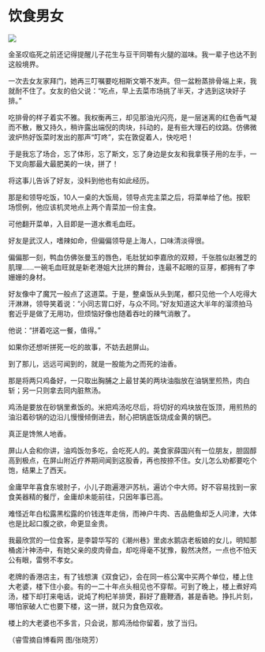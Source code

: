 # 饮食男女

![](http://www.yilinzazhi.com/images/yili/yili201313/yili20131348-1-l.jpg)

金圣叹临死之前还记得提醒儿子花生与豆干同嚼有火腿的滋味。我一辈子也达不到这般境界。 

一次去女友家拜门，她再三叮嘱要吃相斯文嚼不发声。但一盆粉蒸排骨端上来，我就耐不住了。女友的伯父说：“吃点，早上去菜市场挑了半天，才选到这块好子排。” 

吃排骨的样子着实不雅。我权衡再三，却见那油光闪亮，是一层迷离的红色香气凝而不散，散又持久，稍许露出端倪的肉块，抖动的，是有些大理石的纹路。仿佛微波炉热好饭菜时发出的那声“叮咚”，实在敦促着人，快吃吧！ 

于是我忘了场合，忘了体形，忘了斯文，忘了身边是女友和我拿筷子用的左手，一下叉向那最大最肥美的一块，拼了！ 

将这事儿告诉了好友，没料到他也有如此经历。 

那是和领导吃饭，10人一桌的大饭局，领导点完主菜之后，将菜单给了他。按职场惯例，他应该机灵地点上两个青菜加一份主食。 

可他翻开菜单，入目即是一道水煮毛血旺。 

好友是武汉人，嗜辣如命，但偏偏领导是上海人，口味清淡得很。 

偏偏那一刻，鸭血仿佛张曼玉的唇色，毛肚犹如李嘉欣的双颊，千张胜似赵雅芝的肌理……一碗毛血旺就是新老港姐大比拼的舞台，连最不起眼的豆芽，都拥有了李姗姗的身材。 

好友像中了魔咒一般点了这道菜。于是，整桌饭从头到尾，都只见他一个人吃得大汗淋淋，领导笑着说：“小同志胃口好，与众不同。”好友知道这大半年的溜须拍马套近乎是做了无用功，但烦恼好像也随着吞吐的辣气消散了。 

他说：“拼着吃这一餐，值得。” 

如果你还想听拼死一吃的故事，不妨去趟屏山。 

到了那儿，远远可闻到的，就是一股能为之而死的油香。 

那是将两只鸡备好，一只取出胸脯之上最甘美的两块油脂放在油锅里煎热，肉白斩；另一只则拿去同内脏熬汤。 

鸡汤是要放在砂锅里煮饭的。米把鸡汤吃尽后，将切好的鸡块放在饭顶，用煎热的油沿着砂锅的边沿儿慢慢倾倒进去，耐心把锅底饭烧成金黄的锅巴。 

真正是馋煞人地香。 

屏山人会和你讲，油鸡饭勿多吃，会吃死人的。美食家薛国兴有一位朋友，胆固醇高到极点，在屏山附近疗养期间闻到这股香，再也按捺不住。女儿怎么劝都要吃个饱，结果上了西天。 

金庸早年喜食东坡肘子，小儿子跑遍港沪苏杭，遍访个中大师。好不容易找到一家食美器精的餐厅，金庸却未能前往，只因年事已高。 

难怪近年白松露黑松露的价钱连年走俏，而神户牛肉、吉品鲍鱼却乏人问津，大体也是比起口腹之欲，命更显金贵。 

我最欣赏的一位食客，是李碧华写的《潮州巷》里卤水鹅店老板娘的女儿，明知那桶卤汁神汤中，有她父亲的皮肉骨血，却吃得毫不犹豫，毅然决然，一点也不怕天公有眼，雷劈不孝女。 

老牌的香港店主，有了钱想演《双食记》，会在同一栋公寓中买两个单位，楼上住大老婆，楼下住小妾。有的一二十年点头相见也不穿帮。可到了晚上，楼上煮好鸡汤，楼下却打来电话，说炖了枸杞羊排煲，斟好了鹿鞭酒，甚是香艳。挣扎片刻，哪怕家破人亡也要下楼，这一拼，就只为食色双收。 

楼上的大老婆也不多言，只会说，那鸡汤给你留着，放了当归。 

（睿雪摘自博看网 图/张晓芳）